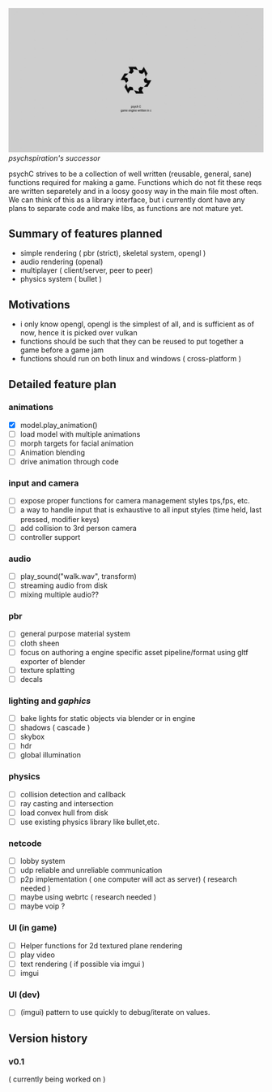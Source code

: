 ![banner.png]( banner.png )
_psychspiration's successor_

psychC strives to be a collection of well written (reusable, general, sane) functions required for making a game.
Functions which do not fit these reqs are written separetely and in a loosy goosy way in the main file most often.
We can think of this as a library interface, but i currently dont have any plans to separate code and make libs, as functions are not mature yet.

## Summary of features planned

* simple rendering ( pbr (strict), skeletal system, opengl )
* audio rendering (openal)
* multiplayer ( client/server, peer to peer)
* physics system ( bullet )

## Motivations
- i only know opengl, opengl is the simplest of all, and is sufficient as of now, hence it is picked over vulkan
- functions should be such that they can be reused to put together a game before a game jam
- functions should run on both linux and windows ( cross-platform )

## Detailed feature plan

### animations
- [x] model.play_animation()
- [ ] load model with multiple animations
- [ ] morph targets for facial animation
- [ ] Animation blending
- [ ] drive animation through code
  
### input and camera
- [ ] expose proper functions for camera management styles tps,fps, etc.
- [ ] a way to handle input that is exhaustive to all input styles (time held, last pressed, modifier keys)
- [ ] add collision to 3rd person camera
- [ ] controller support

### audio
- [ ] play_sound("walk.wav", transform)
- [ ] streaming audio from disk
- [ ] mixing multiple audio??

### pbr
- [ ] general purpose material system
- [ ] cloth sheen
- [ ] focus on authoring a engine specific asset pipeline/format using gltf exporter of blender
- [ ] texture splatting
- [ ] decals

### lighting and _**gaphics**_
- [ ] bake lights for static objects via blender or in engine
- [ ] shadows ( cascade )
- [ ] skybox
- [ ] hdr
- [ ] global illumination

### physics
- [ ] collision detection and callback
- [ ] ray casting and intersection
- [ ] load convex hull from disk
- [ ] use existing physics library like bullet,etc.

### netcode
- [ ] lobby system
- [ ] udp reliable and unreliable communication
- [ ] p2p implementation ( one computer will act as server) ( research needed )
- [ ] maybe using webrtc ( research needed )
- [ ] maybe voip ?

### UI (in game)
- [ ] Helper functions for 2d textured plane rendering
- [ ] play video
- [ ] text rendering ( if possible via imgui )
- [ ] imgui

### UI (dev)
- [ ] (imgui) pattern to use quickly to debug/iterate on values.

## Version history
### v0.1
( currently being worked on )

